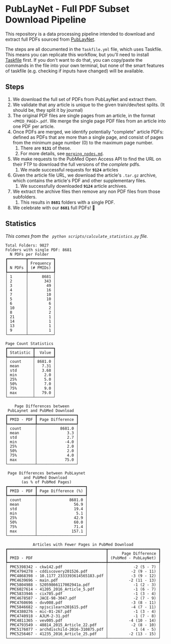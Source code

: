 # PubLayNet - Full PDF Subset Download Pipeline

This repository is a data processing pipeline intended to download and extract full PDFs sourced from [PubLayNet](https://github.com/ibm-aur-nlp/PubLayNet). 

The steps are all documented in the `Taskfile.yml` file, which uses Taskfile. This means you can replicate this workflow, but you'll need to install [Taskfile](https://taskfile.dev/installation/) first. If you don't want to do that, you can copy/paste the commands in the file into your own terminal, but none of the smart features of taskfile (e.g. checking if inputs have changed) will be available.

## Steps

1. We download the full set of PDFs from PubLayNet and extract them.
2. We validate that any article is unique to the given train/dev/test splits. (It should be, they split it by journal)
3. The original PDF files are single pages from an article, in the format `<PMID_PAGE>.pdf`. We merge the single page PDF files from an article into one PDF per article. 
4. Once PDFs are merged, we identify potentially "complete" article PDFs: defined as PDFs that are more than a single page, and consist of pages from the minimum page number (0) to the maximum page number.
   1. There are **`9131`** of these.
   2. For more details, see [`merging_nodes.md`](merging_notes.md).
5. We make requests to the PubMed Open Access API to find the URL on their FTP to download the full versions of the _complete_ pdfs.
   1. We made successful requests for **`9124`** articles
6. Given the article file URL, we download the article's `.tar.gz` archive, which contains the article's PDF and other supplementary files.
   1. We successfully downloaded **`9124`** article archives.
7. We extract the archive files then remove any non PDF files from those subfolders.
   1. This results in **`8681`** folders with a single PDF.
8. We celebrate with our **`8681`** full PDFs! 🎉


## Statistics
_This comes from the ` python scripts/calculate_statistics.py` file._

```
Total Folders: 9827
Folders with single PDF: 8681
  N PDFs per Folder   
┏━━━━━━━━┳━━━━━━━━━━━┓
┃        ┃ Frequency ┃
┃ N PDFs ┃ (# PMIDs) ┃
┡━━━━━━━━╇━━━━━━━━━━━┩
│ 1      │      8681 │
│ 2      │       343 │
│ 3      │        49 │
│ 4      │        16 │
│ 7      │        10 │
│ 5      │        10 │
│ 6      │         6 │
│ 10     │         2 │
│ 8      │         2 │
│ 21     │         1 │
│ 14     │         1 │
│ 13     │         1 │
│ 9      │         1 │
└────────┴───────────┘

Page Count Statistics 
┏━━━━━━━━━━━┳━━━━━━━━┓
┃ Statistic ┃  Value ┃
┡━━━━━━━━━━━╇━━━━━━━━┩
│ count     │ 8681.0 │
│ mean      │   7.31 │
│ std       │   3.68 │
│ min       │    2.0 │
│ 25%       │    5.0 │
│ 50%       │    7.0 │
│ 75%       │    9.0 │
│ max       │   79.0 │
└───────────┴────────┘

    Page Differences between    
 PubLaynet and PubMed Download  
┏━━━━━━━━━━━━┳━━━━━━━━━━━━━━━━━┓
┃ PMID - PDF ┃ Page Difference ┃
┡━━━━━━━━━━━━╇━━━━━━━━━━━━━━━━━┩
│ count      │          8681.0 │
│ mean       │             3.3 │
│ std        │             2.7 │
│ min        │            -4.0 │
│ 25%        │             2.0 │
│ 50%        │             2.0 │
│ 75%        │             4.0 │
│ max        │            75.0 │
└────────────┴─────────────────┘

 Page Differences between PubLaynet 
        and PubMed Download         
       (as % of PubMed Pages)       
┏━━━━━━━━━━━━┳━━━━━━━━━━━━━━━━━━━━━┓
┃ PMID - PDF ┃ Page Difference (%) ┃
┡━━━━━━━━━━━━╇━━━━━━━━━━━━━━━━━━━━━┩
│ count      │              8681.0 │
│ mean       │                56.9 │
│ std        │                19.4 │
│ min        │                 5.1 │
│ 25%        │                42.9 │
│ 50%        │                60.0 │
│ 75%        │                71.4 │
│ max        │               157.1 │
└────────────┴─────────────────────┘

            Articles with Fewer Pages in PubMed Download            
┏━━━━━━━━━━━━━━━━━━━━━━━━━━━━━━━━━━━━━━━━━━━┳━━━━━━━━━━━━━━━━━━━━━━┓
┃                                           ┃      Page Difference ┃
┃ PMID - PDF                                ┃ (PubMed - PubLayNet) ┃
┡━━━━━━━━━━━━━━━━━━━━━━━━━━━━━━━━━━━━━━━━━━━╇━━━━━━━━━━━━━━━━━━━━━━┩
│ PMC5398342 - ckw142.pdf                   │           -2 (5 - 7) │
│ PMC4794278 - cddiscovery201526.pdf        │          -2 (9 - 11) │
│ PMC4868398 - 10.1177_2333393614565183.pdf │          -3 (9 - 12) │
│ PMC4639696 - main.pdf                     │         -2 (11 - 13) │
│ PMC5804988 - S2059866117002941a.pdf       │           -1 (2 - 3) │
│ PMC6027614 - 41205_2016_Article_5.pdf     │           -1 (6 - 7) │
│ PMC5833946 - cix705.pdf                   │           -1 (3 - 4) │
│ PMC4678587 - JACE-98-3047.pdf             │           -2 (7 - 9) │
│ PMC4760696 - dvv008.pdf                   │          -3 (8 - 11) │
│ PMC5846682 - npjscilearn201615.pdf        │          -4 (7 - 11) │
│ PMC4380276 - mic-01-267.pdf               │           -1 (3 - 4) │
│ PMC4740918 - AJLM-2-31.pdf                │           -1 (7 - 8) │
│ PMC4811365 - vev005.pdf                   │         -4 (10 - 14) │
│ PMC4793549 - 40814_2015_Article_22.pdf    │          -2 (8 - 10) │
│ PMC5176077 - archdischild-2016-310875.pdf │           -1 (4 - 5) │
│ PMC5256467 - 41235_2016_Article_25.pdf    │         -2 (13 - 15) │
└───────────────────────────────────────────┴──────────────────────┘
```
